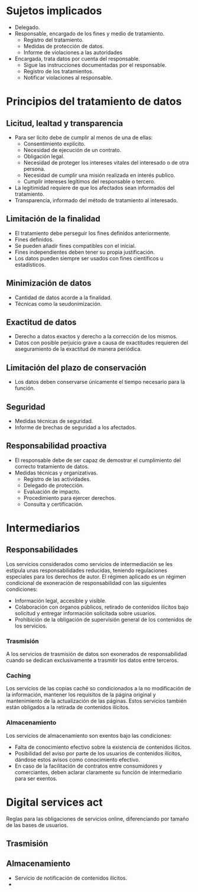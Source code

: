 # Sujetos implicados
- Delegado.
- Responsable, encargado de los fines y medio de tratamiento.
	- Registro del tratamiento.
	- Medidas de protección de datos.
	- Informe de violaciones a las autoridades
- Encargada, trata datos por cuenta del responsable.
	- Sigue las instrucciones documentadas por el responsable.
	- Registro de los tratamientos.
	- Notificar violaciones al responsable.
# Principios del tratamiento de datos
## Licitud, lealtad y transparencia
- Para ser lícito debe de cumplir al menos de una de ellas:
	- Consentimiento explícito.
	- Necesidad de ejecución de un contrato.
	- Obligación legal.
	- Necesidad de proteger los intereses vitales del interesado o de otra persona.
	- Necesidad de cumplir una misión realizada en interés publico.
	- Cumplir intereses legítimos del responsable o tercero.
- La legitimidad requiere de que los afectados sean informados del tratamiento.
- Transparencia, informado del método de tratamiento al interesado.
## Limitación de la finalidad
- El tratamiento debe perseguir los fines definidos anteriormente.
- Fines definidos.
- Se pueden añadir fines compatibles con el inicial.
- Fines independientes deben tener su propia justificación.
- Los datos pueden siempre ser usados con fines científicos u estadísticos.
## Minimización de datos
- Cantidad de datos acorde a la finalidad.
- Técnicas como la seudonimización.
## Exactitud de datos
- Derecho a datos exactos y derecho a la corrección de los mismos.
- Datos con posible perjuicio grave a causa de exactitudes requieren del aseguramiento de la exactitud de manera periódica.
## Limitación del plazo de conservación
- Los datos deben conservarse únicamente el tiempo necesario para la función.
## Seguridad
- Medidas técnicas de seguridad.
- Informe de brechas de seguridad a los afectados.
## Responsabilidad proactiva
- El responsable debe de ser capaz de demostrar el cumplimiento del correcto tratamiento de datos.
- Medidas técnicas y organizativas.
	- Registro de las actividades.
	- Delegado de protección.
	- Evaluación de impacto.
	- Procedimiento para ejercer derechos.
	- Consulta y certificación.
# Intermediarios
## Responsabilidades
Los servicios considerados como servicios de intermediación se les estipula unas responsabilidades reducidas, teniendo regulaciones especiales para los derechos de autor.
El régimen aplicado es un régimen condicional de exoneración de responsabilidad con las siguientes condiciones:
- Información legal, accesible y visible.
- Colaboración con órganos públicos, retirado de contenidos ilícitos bajo solicitud y entregar información solicitada sobre usuarios.
- Prohibición de la obligación de supervisión general de los contenidos de los servicios.
### Trasmisión
A los servicios de trasmisión de datos son exonerados de responsabilidad cuando se dedican exclusivamente a trasmitir los datos entre terceros.
### Caching
Los servicios de las copias caché so condicionados a la no modificación de la información, mantener los requisitos de la página original y mantenimiento de la actualización de las páginas. Estos servicios también están obligados a la retirada de contenidos ilícitos.
### Almacenamiento
Los servicios de almacenamiento son exentos bajo las condiciones:
- Falta de conocimiento efectivo sobre la existencia de contenidos ilícitos.
- Posibilidad del aviso por parte de los usuarios de contenidos ilícitos, dándose estos avisos como conocimiento efectivo.
- En caso de la facilitación de contratos entre consumidores y comerciantes, deben aclarar claramente su función de intermediario para ser exentos.
# Digital services act
Reglas para las obligaciones de servicios online, diferenciando por tamaño de las bases de usuarios.
## Trasmisión
## Almacenamiento
- Servicio de notificación de contenidos ilícitos.
- 
